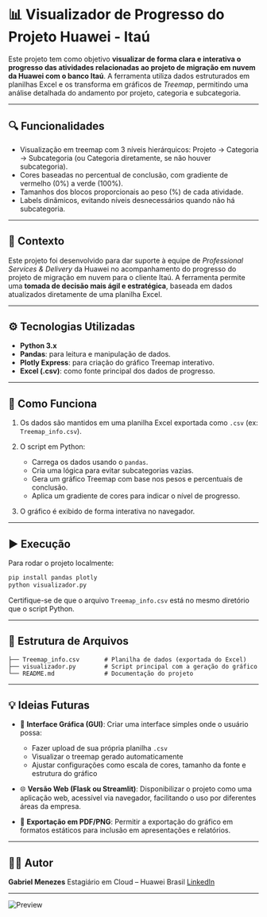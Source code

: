 # 📊 Visualizador de Progresso do Projeto Huawei - Itaú

Este projeto tem como objetivo **visualizar de forma clara e interativa o progresso das atividades relacionadas ao projeto de migração em nuvem da Huawei com o banco Itaú**. A ferramenta utiliza dados estruturados em planilhas Excel e os transforma em gráficos de *Treemap*, permitindo uma análise detalhada do andamento por projeto, categoria e subcategoria.

---

## 🔍 Funcionalidades

* Visualização em treemap com 3 níveis hierárquicos: Projeto → Categoria → Subcategoria (ou Categoria diretamente, se não houver subcategoria).
* Cores baseadas no percentual de conclusão, com gradiente de vermelho (0%) a verde (100%).
* Tamanhos dos blocos proporcionais ao peso (%) de cada atividade.
* Labels dinâmicos, evitando níveis desnecessários quando não há subcategoria.

---

## 💼 Contexto

Este projeto foi desenvolvido para dar suporte à equipe de *Professional Services & Delivery* da Huawei no acompanhamento do progresso do projeto de migração em nuvem para o cliente Itaú. A ferramenta permite uma **tomada de decisão mais ágil e estratégica**, baseada em dados atualizados diretamente de uma planilha Excel.

---

## ⚙️ Tecnologias Utilizadas

* **Python 3.x**
* **Pandas**: para leitura e manipulação de dados.
* **Plotly Express**: para criação do gráfico Treemap interativo.
* **Excel (.csv)**: como fonte principal dos dados de progresso.

---

## 🧠 Como Funciona

1. Os dados são mantidos em uma planilha Excel exportada como `.csv` (ex: `Treemap_info.csv`).
2. O script em Python:

   * Carrega os dados usando o `pandas`.
   * Cria uma lógica para evitar subcategorias vazias.
   * Gera um gráfico Treemap com base nos pesos e percentuais de conclusão.
   * Aplica um gradiente de cores para indicar o nível de progresso.
3. O gráfico é exibido de forma interativa no navegador.

---

## ▶️ Execução

Para rodar o projeto localmente:

```bash
pip install pandas plotly
python visualizador.py
```

Certifique-se de que o arquivo `Treemap_info.csv` está no mesmo diretório que o script Python.

---

## 📁 Estrutura de Arquivos

```
├── Treemap_info.csv       # Planilha de dados (exportada do Excel)
├── visualizador.py        # Script principal com a geração do gráfico
└── README.md              # Documentação do projeto
```

---

## 💡 Ideias Futuras

* 🔧 **Interface Gráfica (GUI)**: Criar uma interface simples onde o usuário possa:

  * Fazer upload de sua própria planilha `.csv`
  * Visualizar o treemap gerado automaticamente
  * Ajustar configurações como escala de cores, tamanho da fonte e estrutura do gráfico

* 🌐 **Versão Web (Flask ou Streamlit)**: Disponibilizar o projeto como uma aplicação web, acessível via navegador, facilitando o uso por diferentes áreas da empresa.

* 📄 **Exportação em PDF/PNG**: Permitir a exportação do gráfico em formatos estáticos para inclusão em apresentações e relatórios.

---

## 👨‍💼 Autor

**Gabriel Menezes**
Estagiário em Cloud – Huawei Brasil
[LinkedIn](https://www.linkedin.com/in/gabriel-resende-menezes)

---


![Preview](https://i.ibb.co/rGbPDKkg/Map2.png)
